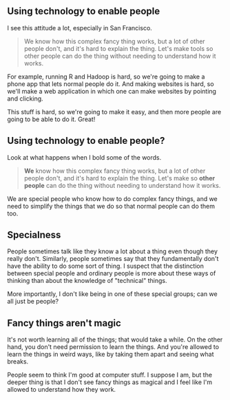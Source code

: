 

## Using technology to enable people
I see this attitude a lot, especially in San Francisco.

> We know how this complex fancy thing works, but a lot of other people don't, and it's hard to explain the thing.
> Let's make tools so other people can do the thing without needing to understand how it works.

For example, running R and Hadoop is hard, so we're going to make a phone
app that lets normal people do it. And making websites is hard, so we'll
make a web application in which one can make websites by pointing and clicking.

This stuff is hard, so we're going to make it easy, and then more people are going to be able to do it. Great!

## Using technology to enable people?
Look at what happens when I bold some of the words.

> **We** know how this complex fancy thing works, but a lot of other people don't, and it's hard to explain the thing.
> Let's make so **other people** can do the thing without needing to understand how it works.

We are special people who know how to do complex fancy things, and we need to
simplify the things that we do so that normal people can do them too.

## Specialness
People sometimes talk like they know a lot about a thing even though they really don't.
Similarly, people sometimes say that they fundamentally don't have the ability to do some sort of thing.
I suspect that the distinction between special people and ordinary people is more about these
ways of thinking than about the knowledge of "technical" things.

More importantly, I don't like being in one of these special groups; can we all just be people?

## Fancy things aren't magic
It's not worth learning all of the things; that would take a while.
On the other hand, you don't need permission to learn the things.
And you're allowed to learn the things in weird ways, like by taking
them apart and seeing what breaks.

People seem to think I'm good at computer stuff. I suppose I am,
but the deeper thing is that I don't see fancy things as magical and
I feel like I'm allowed to understand how they work.
